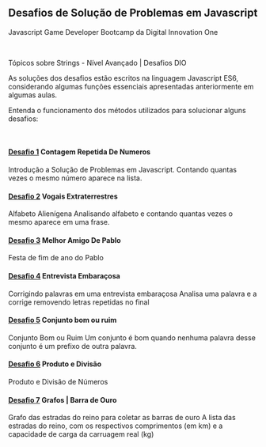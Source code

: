 ## Desafios de Solução de Problemas em Javascript

Javascript Game Developer Bootcamp da Digital Innovation One

<br/>

Tópicos sobre Strings - Nível Avançado | Desafios DIO

As soluções dos desafios estão escritos na linguagem Javascript ES6, considerando algumas funções essenciais apresentadas anteriormente em algumas aulas.

Entenda o funcionamento dos métodos utilizados para solucionar alguns desafios:

<br/>

#### [Desafio 1](1-ContagemRepetidaDeNumeros.js) Contagem Repetida De Numeros

Introdução a Solução de Problemas em Javascript.
Contando quantas vezes o mesmo número aparece na lista.

#### [Desafio 2](2-VogaisExtraterrestres.js) Vogais Extraterrestres

Alfabeto Alienígena
Analisando alfabeto e contando quantas vezes o mesmo aparece em uma frase.

#### [Desafio 3](3-MelhorAmigoDePablo.js) Melhor Amigo De Pablo

Festa de fim de ano do Pablo

#### [Desafio 4](4-EntrevistaEmbaraçosa.js) Entrevista Embaraçosa

Corrigindo palavras em uma entrevista embaraçosa
Analisa uma palavra e a corrige removendo letras repetidas no final

#### [Desafio 5](5-ConjuntoBomRuim.js) Conjunto bom ou ruim

Conjunto Bom ou Ruim
Um conjunto é bom quando nenhuma palavra desse conjunto é um prefixo de outra palavra.

#### [Desafio 6](6-ProdutoeDivisao.js) Produto e Divisão

Produto e Divisão de Números

#### [Desafio 7](7-BarraDeOuro.js) Grafos | Barra de Ouro

Grafo das estradas do reino para coletar as barras de ouro
A lista das estradas do reino, com os respectivos comprimentos (em km) e a capacidade de carga da carruagem real (kg)

